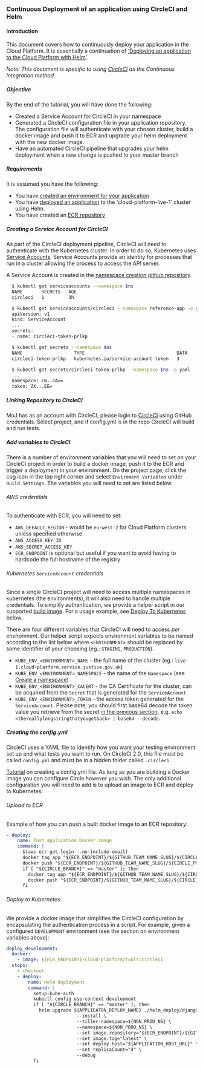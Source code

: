 ### Continuous Deployment of an application using CircleCI and Helm

#### Introduction
This document covers how to continuously deploy your application in the Cloud Platform. It is essentially a continuation of [‘Deploying an application to the Cloud Platform with Helm’][deploy-helm].

*Note: This document is specific to using [CircleCI](https://circleci.com/) as the Continuous Integration method.*

##### Objective
By the end of the tutorial, you will have done the following:

- Created a Service Account for CircleCI in your namespace
- Generated a CircleCI configuration file in your application repository. The configuration file will authenticate with your chosen cluster, build a docker image and push it to ECR and upgrade your helm deployment with the new docker image.
- Have an automated CircleCI pipeline that upgrades your helm deployment when a new change is pushed to your master branch

##### Requirements
It is assumed you have the following:

 - You have [created an environment for your application][env-create]
 - You have [deployed an application][deploy-helm] to the 'cloud-platform-live-1' cluster using Helm.
 - You have created an [ECR repository][ecr-setup]

##### Creating a Service Account for CircleCI
As part of the CircleCI deployment pipeline, CircleCI will need to authenticate with the Kubernetes cluster. In order to do so, Kubernetes uses [Service Accounts](https://kubernetes.io/docs/tasks/configure-pod-container/configure-service-account/). Service Accounts provide an identity for processes that run in a cluster allowing the process to access the API server.

A Service Account is created in the [namespace creation github repository](https://github.com/ministryofjustice/cloud-platform-environments/tree/master/namespaces).

```bash
  $ kubectl get serviceaccounts --namespace $ns
  NAME       SECRETS   AGE
  circleci   1         3h

  $ kubectl get serviceaccounts/circleci --namespace reference-app -o yaml
  apiVersion: v1
  kind: ServiceAccount
  ...
  secrets:
  - name: circleci-token-prlkp

  $ kubectl get secrets --namespace $ns
  NAME                   TYPE                                  DATA      AGE
  circleci-token-prlkp   kubernetes.io/service-account-token   3         3h

  $ kubectl get secrets/circleci-token-prlkp --namespace $ns -o yaml
  ...
  namespace: cm..cA==
  token: ZX...EE=
```

##### Linking Repository to CircleCI
MoJ has as an account with CircleCI, please login to [CircleCI](https://circleci.com/dashboard) using GitHub credentials. Select project, and if config.yml is in the repo CircleCI will build and run tests.

##### Add variables to CircleCI
There is a number of environment variables that you will need to set on your CircleCI project in order to build a docker image, push it to the ECR and trigger a deployment in your environment. On the project page, click the cog icon in the top right corner and select `Enviroment Variables` under `Build Settings`. The variables you will need to set are listed below.

###### AWS credentials
To authenticate with ECR, you will need to set:
- `AWS_DEFAULT_REGION` - would be `eu-west-2` for Cloud Platform clusters unless specified otherwise
- `AWS_ACCESS_KEY_ID`
- `AWS_SECRET_ACCESS_KEY`
- `ECR_ENDPOINT` is optional but useful if you want to avoid having to hardcode the full hostname of the registry

###### Kubernetes `ServiceAccount` credentials
Since a single CircleCI project will need to access multiple namespaces in kubernetes (the environments), it will also need to handle multiple credentials. To simplify authentication, we provide a helper script in our supported [build image](https://github.com/ministryofjustice/cloud-platform-tools-image). For a usage example, see [Deploy To Kubernetes](###upload-to-ecr) below.

There are four different variables that CircleCI will need to access *per environment*. Our helper script expects environment variables to be named according to the list below where `<ENVIRONMENT>` should be replaced by some identifier of your choosing (eg.: `STAGING`, `PRODUCTION`).
- `KUBE_ENV_<ENVIRONMENT>_NAME` - the full name of the cluster (eg.: `live-1.cloud-platform.service.justice.gov.uk`)
- `KUBE_ENV_<ENVIRONMENT>_NAMESPACE` - the name of the `Namespace` (see [Create a namespace][env-create])
- `KUBE_ENV_<ENVIRONMENT>_CACERT` - the CA Certificate for the cluster, can be acquired from the `Secret` that is generated for the `ServiceAccount`
- `KUBE_ENV_<ENVIRONMENT>_TOKEN` - the access token generated for the `ServiceAccount`. Please note, you should first base64 decode the token value you retrieve from the secret [in the previous section](###creating-a-service-account-for-circleci), e.g. `echo <thereallylongstringthatyougetback> | base64 --decode`.

##### Creating the config.yml
CircleCI uses a YAML file to identify how you want your testing environment set up and what tests you want to run. On CircleCI 2.0, this file must be called ```config.yml``` and must be in a hidden folder called ```.circleci``` .

[Tutorial](https://circleci.com/docs/2.0/tutorials/) on creating a config.yml file. As long as you are building a Docker image you can configure Circle however you wish. The only additional configuration you will need to add is to upload an image to ECR and deploy to Kubernetes:

###### Upload to ECR

Example of how you can push a built docker image to an ECR repository:

```yaml
- deploy:
    name: Push application Docker image
    command: |
      $(aws ecr get-login --no-include-email)
      docker tag app "${ECR_ENDPOINT}/${GITHUB_TEAM_NAME_SLUG}/${CIRCLE_PROJECT_REPONAME}:${CIRCLE_SHA1}"
      docker push "${ECR_ENDPOINT}/${GITHUB_TEAM_NAME_SLUG}/${CIRCLE_PROJECT_REPONAME}:${CIRCLE_SHA1}"
      if [ "${CIRCLE_BRANCH}" == "master" ]; then
        docker tag app "${ECR_ENDPOINT}/${GITHUB_TEAM_NAME_SLUG}/${CIRCLE_PROJECT_REPONAME}:latest"
        docker push "${ECR_ENDPOINT}/${GITHUB_TEAM_NAME_SLUG}/${CIRCLE_PROJECT_REPONAME}:latest"
      fi
```
###### Deploy to Kubernetes

We provide a docker image that simplifies the CircleCI configuration by encapsulating the authentication process in a script. For example, given a configured `DEVELOPMENT` environment (see the section on environment variables above):

```yaml
deploy_development:
  docker:
    - image: ${ECR_ENDPOINT}/cloud-platform/tools:circleci
  steps:
    - checkout
    - deploy:
        name: Helm deployment
        command: |
          setup-kube-auth
          kubectl config use-context development
          if [ "${CIRCLE_BRANCH}" == "master" ]; then
            helm upgrade ${APPLICATON_DEPLOY_NAME} ./helm_deploy/django-app/. \
                          --install \
                          --tiller-namespace=${NON_PROD_NS} \
                          --namespace=${NON_PROD_NS} \
                          --set image.repository="${ECR_ENDPOINT}/${GITHUB_TEAM_NAME_SLUG}/${CIRCLE_PROJECT_REPONAME}" \
                          --set image.tag="latest" \
                          --set deploy.host="${APPLICATION_HOST_URL}" \
                          --set replicaCount="4" \
                          --debug
          fi
```

[deploy-helm]: archive.html#deploying-an-application-to-the-cloud-platform-with-helm
[ecr-setup]: tasks.html#creating-an-ecr-repository
[env-create]: tasks.html#creating-a-cloud-platform-environment
